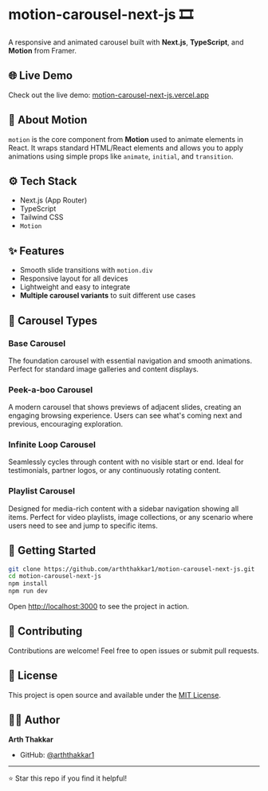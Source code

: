 # motion-carousel-next-js 🎞️

A responsive and animated carousel built with **Next.js**, **TypeScript**, and **Motion** from Framer.

## 🌐 Live Demo

Check out the live demo: [motion-carousel-next-js.vercel.app](https://motion-carousel-next-js.vercel.app/)

## 🎯 About Motion

`motion` is the core component from **Motion** used to animate elements in React. It wraps standard HTML/React elements and allows you to apply animations using simple props like `animate`, `initial`, and `transition`.

## ⚙️ Tech Stack

- Next.js (App Router)
- TypeScript
- Tailwind CSS
- `Motion`

## ✨ Features

- Smooth slide transitions with `motion.div`
- Responsive layout for all devices
- Lightweight and easy to integrate
- **Multiple carousel variants** to suit different use cases

## 🎨 Carousel Types

### Base Carousel

The foundation carousel with essential navigation and smooth animations. Perfect for standard image galleries and content displays.

### Peek-a-boo Carousel

A modern carousel that shows previews of adjacent slides, creating an engaging browsing experience. Users can see what's coming next and previous, encouraging exploration.

### Infinite Loop Carousel

Seamlessly cycles through content with no visible start or end. Ideal for testimonials, partner logos, or any continuously rotating content.

### Playlist Carousel

Designed for media-rich content with a sidebar navigation showing all items. Perfect for video playlists, image collections, or any scenario where users need to see and jump to specific items.

## 🚀 Getting Started

```bash
git clone https://github.com/arththakkar1/motion-carousel-next-js.git
cd motion-carousel-next-js
npm install
npm run dev
```

Open [http://localhost:3000](http://localhost:3000) to see the project in action.

## 🤝 Contributing

Contributions are welcome! Feel free to open issues or submit pull requests.

## 📄 License

This project is open source and available under the [MIT License](LICENSE).

## 👨‍💻 Author

**Arth Thakkar**

- GitHub: [@arththakkar1](https://github.com/arththakkar1)

---

⭐ Star this repo if you find it helpful!
